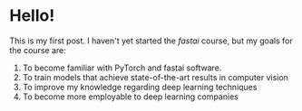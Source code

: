 # Hello!

This is my first post. I haven't yet started the *fastai* course, but my goals for the course are:
1. To become familiar with PyTorch and fastai software.
2. To train models that achieve state-of-the-art results in computer vision
3. To improve my knowledge regarding deep learning techniques
4. To become more employable to deep learning companies
